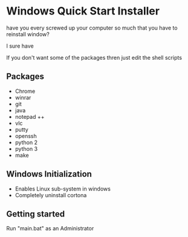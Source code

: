 # Windows Quick Start Installer

have you every screwed up your computer so much that you have to reinstall window?
 
I sure have

If you don't want some of the packages thren just edit the shell scripts 

## Packages

- Chrome
- winrar
- git
- java
- notepad ++
- vlc
- putty
- openssh
- python 2
- python 3
- make

## Windows Initialization

- Enables Linux sub-system in windows
- Completely uninstall cortona

## Getting started

Run "main.bat" as an Administrator


